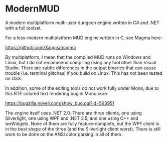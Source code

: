 ModernMUD
=========

A modern multiplatform multi-user dungeon engine written in C# and .NET with a full toolset.

For a less-modern multiplatform MUD engine written in C, see Magma here:

https://github.com/Xangis/magma

By multiplatform, I mean that the compiled MUD runs on Windows and Linux, but I do not
recommend compiling using any tool other than Visual Studio. There are subtle differences
in the output binaries that can cause trouble (i.e. terminal glitches) if you build on
Linux. This has not been tested on OSX.

In addition, some of the editing tools do not work fully under Mono, due to this RTF
colored text rendering bug in Mono core:

https://bugzilla.novell.com/show_bug.cgi?id=593951

The engine itself uses .NET 2.0. There are three clients, one using Silverlight, one using
WPF and .NET 3.5, and one using C++ and wxWidgets. None of them are fully feature-complete,
but the WPF client is in the best shape of the three (and the Silverlight client worst).
There is still work to be done on the ANSI color parsing in all of them.
